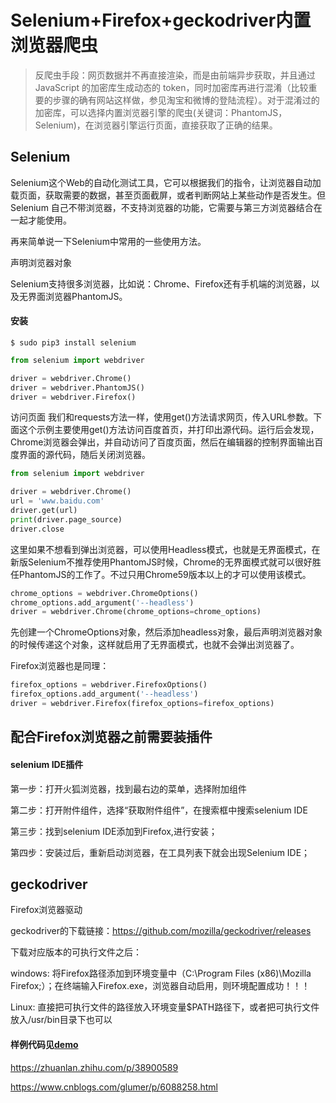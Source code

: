 # Selenium+Firefox+geckodriver内置浏览器爬虫
> 反爬虫手段：网页数据并不再直接渲染，而是由前端异步获取，并且通过 JavaScript 的加密库生成动态的 token，同时加密库再进行混淆（比较重要的步骤的确有网站这样做，参见淘宝和微博的登陆流程）。对于混淆过的加密库，可以选择内置浏览器引擎的爬虫(关键词：PhantomJS，Selenium)，在浏览器引擎运行页面，直接获取了正确的结果。

## Selenium
Selenium这个Web的自动化测试工具，它可以根据我们的指令，让浏览器自动加载页面，获取需要的数据，甚至页面截屏，或者判断网站上某些动作是否发生。但Selenium 自己不带浏览器，不支持浏览器的功能，它需要与第三方浏览器结合在一起才能使用。

再来简单说一下Selenium中常用的一些使用方法。

声明浏览器对象

Selenium支持很多浏览器，比如说：Chrome、Firefox还有手机端的浏览器，以及无界面浏览器PhantomJS。

#### 安装
```shell
$ sudo pip3 install selenium
```

```python
from selenium import webdriver

driver = webdriver.Chrome()
driver = webdriver.PhantomJS()
driver = webdriver.Firefox()
```
访问页面
我们和requests方法一样，使用get()方法请求网页，传入URL参数。下面这个示例主要使用get()方法访问百度首页，并打印出源代码。运行后会发现，Chrome浏览器会弹出，并自动访问了百度页面，然后在编辑器的控制界面输出百度界面的源代码，随后关闭浏览器。
```python
from selenium import webdriver

driver = webdriver.Chrome()
url = 'www.baidu.com'
driver.get(url)
print(driver.page_source)
driver.close
```
这里如果不想看到弹出浏览器，可以使用Headless模式，也就是无界面模式，在新版Selenium不推荐使用PhantomJS时候，Chrome的无界面模式就可以很好胜任PhantomJS的工作了。不过只用Chrome59版本以上的才可以使用该模式。
```python
chrome_options = webdriver.ChromeOptions()
chrome_options.add_argument('--headless')
driver = webdriver.Chrome(chrome_options=chrome_options)
```
先创建一个ChromeOptions对象，然后添加headless对象，最后声明浏览器对象的时候传递这个对象，这样就启用了无界面模式，也就不会弹出浏览器了。

Firefox浏览器也是同理：
```python
firefox_options = webdriver.FirefoxOptions()
firefox_options.add_argument('--headless')
driver = webdriver.Firefox(firefox_options=firefox_options)
```

## 配合Firefox浏览器之前需要装插件
#### selenium IDE插件
第一步：打开火狐浏览器，找到最右边的菜单，选择附加组件

第二步：打开附件组件，选择“获取附件组件”，在搜索框中搜索selenium IDE

第三步：找到selenium IDE添加到Firefox,进行安装；

第四步：安装过后，重新启动浏览器，在工具列表下就会出现Selenium IDE；

## geckodriver
Firefox浏览器驱动

geckodriver的下载链接：https://github.com/mozilla/geckodriver/releases

下载对应版本的可执行文件之后：

windows: 将Firefox路径添加到环境变量中（C:\Program Files (x86)\Mozilla Firefox;）；在终端输入Firefox.exe，浏览器自动启用，则环境配置成功！！！

Linux: 直接把可执行文件的路径放入环境变量$PATH路径下，或者把可执行文件放入/usr/bin目录下也可以

#### 样例代码见[demo](demo/selenium_demo.py)

https://zhuanlan.zhihu.com/p/38900589

https://www.cnblogs.com/glumer/p/6088258.html
